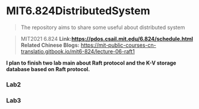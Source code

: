 # MIT6.824DistributedSystem
>The repository aims to share some useful about distributed system

>MIT2021 6.824 **Link:https://pdos.csail.mit.edu/6.824/schedule.html**
>**Related Chinese Blogs:** https://mit-public-courses-cn-translatio.gitbook.io/mit6-824/lecture-06-raft1

**I plan to finish two lab main about Raft protocol and the K-V storage database based on Raft protocol.**
### Lab2

### Lab3
